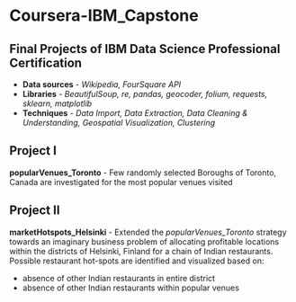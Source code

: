 # Coursera-IBM_Capstone
## Final Projects of IBM Data Science Professional Certification 
* **Data sources** - *Wikipedia, FourSquare API*
* **Libraries** - *BeautifulSoup, re, pandas, geocoder, folium, requests, sklearn, matplotlib*
* **Techniques** - *Data Import, Data Extraction, Data Cleaning & Understanding, Geospatial Visualization, Clustering*

## Project I
 **popularVenues_Toronto** - Few randomly selected Boroughs of Toronto, Canada are investigated for the most popular venues visited

## Project II
**marketHotspots_Helsinki** - Extended the *popularVenues_Toronto* strategy towards an imaginary business problem of allocating profitable locations within the districts of Helsinki, Finland for a chain of Indian restaurants. Possible restaurant hot-spots are identified and visualized based on:
* absence of other Indian restaurants in entire district
* absence of other Indian restaurants within popular venues
